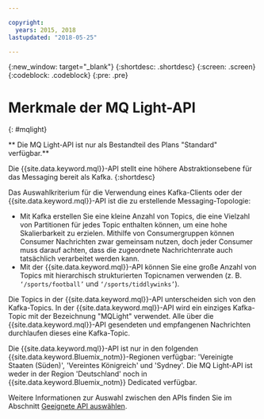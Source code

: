 ```yaml
---

copyright:
  years: 2015, 2018
lastupdated: "2018-05-25"

---
```


{:new_window: target="_blank"}
{:shortdesc: .shortdesc}
{:screen: .screen}
{:codeblock: .codeblock}
{:pre: .pre}

# Merkmale der MQ Light-API
{: #mqlight}

** Die MQ Light-API ist nur als Bestandteil des Plans "Standard" verfügbar.**
<br/>

Die {{site.data.keyword.mql}}-API stellt eine höhere Abstraktionsebene für das Messaging bereit als Kafka.
{:shortdesc}

Das Auswahlkriterium für die Verwendung eines Kafka-Clients oder der {{site.data.keyword.mql}}-API ist
die zu erstellende Messaging-Topologie:

* Mit Kafka erstellen Sie eine kleine Anzahl von Topics, die eine Vielzahl von Partitionen für jedes Topic enthalten können, um eine hohe Skalierbarkeit zu erzielen. Mithilfe von Consumergruppen können Consumer Nachrichten zwar gemeinsam nutzen, doch jeder Consumer muss darauf achten, dass die zugeordnete Nachrichtenrate auch tatsächlich verarbeitet werden kann.
* Mit der {{site.data.keyword.mql}}-API können Sie eine große Anzahl von Topics mit hierarchisch strukturierten Topicnamen verwenden (z. B. <code>‘/sports/football’</code> und <code>‘/sports/tiddlywinks’</code>). 

Die Topics in der {{site.data.keyword.mql}}-API unterscheiden sich von
den Kafka-Topics. In der {{site.data.keyword.mql}}-API wird ein einziges Kafka-Topic
mit der Bezeichnung "MQLight" verwendet. Alle über die {{site.data.keyword.mql}}-API gesendeten
und empfangenen Nachrichten durchlaufen dieses eine Kafka-Topic.

Die {{site.data.keyword.mql}}-API ist nur in den folgenden
{{site.data.keyword.Bluemix_notm}}-Regionen verfügbar: 'Vereinigte Staaten (Süden)', 'Vereintes Königreich' und 'Sydney'. Die MQ Light-API ist weder in der Region 'Deutschland' noch in
{{site.data.keyword.Bluemix_notm}} Dedicated verfügbar.

<!-- begin STAGING ONLY -->
Weitere Informationen zur Auswahl zwischen den APIs finden Sie im Abschnitt [Geeignete API auswählen](/docs/services/MessageHub/messagehub087.html).
<!-- end STAGING ONLY -->

